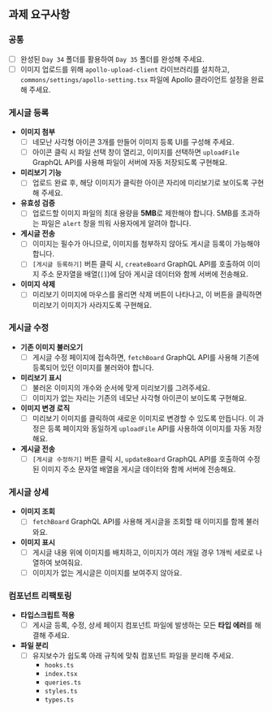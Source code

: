 ## 과제 요구사항

### 공통

- [ ]  완성된 `Day 34` 폴더를 활용하여 `Day 35` 폴더를 완성해 주세요.
- [ ]  이미지 업로드를 위해 `apollo-upload-client` 라이브러리를 설치하고, `commons/settings/apollo-setting.tsx` 파일에 Apollo 클라이언트 설정을 완료해 주세요.

### 게시글 등록

- **이미지 첨부**
    - [ ]  네모난 사각형 아이콘 3개를 만들어 이미지 등록 UI를 구성해 주세요.
    - [ ]  아이콘 클릭 시 파일 선택 창이 열리고, 이미지를 선택하면 `uploadFile` GraphQL API를 사용해 파일이 서버에 자동 저장되도록 구현해요.
- **미리보기 기능**
    - [ ]  업로드 완료 후, 해당 이미지가 클릭한 아이콘 자리에 미리보기로 보이도록 구현해 주세요.
- **유효성 검증**
    - [ ]  업로드할 이미지 파일의 최대 용량을 **5MB**로 제한해야 합니다. 5MB를 초과하는 파일은 `alert` 창을 띄워 사용자에게 알려야 합니다.
- **게시글 전송**
    - [ ]  이미지는 필수가 아니므로, 이미지를 첨부하지 않아도 게시글 등록이 가능해야 합니다.
    - [ ]  `[게시글 등록하기]` 버튼 클릭 시, `createBoard` GraphQL API를 호출하여 이미지 주소 문자열을 배열(`[]`)에 담아 게시글 데이터와 함께 서버에 전송해요.
- **이미지 삭제**
    - [ ]  미리보기 이미지에 마우스를 올리면 삭제 버튼이 나타나고, 이 버튼을 클릭하면 미리보기 이미지가 사라지도록 구현해요.

### 게시글 수정

- **기존 이미지 불러오기**
    - [ ]  게시글 수정 페이지에 접속하면, `fetchBoard` GraphQL API를 사용해 기존에 등록되어 있던 이미지를 불러와야 합니다.
- **미리보기 표시**
    - [ ]  불러온 이미지의 개수와 순서에 맞게 미리보기를 그려주세요.
    - [ ]  이미지가 없는 자리는 기존의 네모난 사각형 아이콘이 보이도록 구현해요.
- **이미지 변경 로직**
    - [ ]  미리보기 이미지를 클릭하여 새로운 이미지로 변경할 수 있도록 만듭니다. 이 과정은 등록 페이지와 동일하게 `uploadFile` API를 사용하여 이미지를 자동 저장해요.
- **게시글 전송**
    - [ ]  `[게시글 수정하기]` 버튼 클릭 시, `updateBoard` GraphQL API를 호출하여 수정된 이미지 주소 문자열 배열을 게시글 데이터와 함께 서버에 전송해요.

### 게시글 상세

- **이미지 조회**
    - [ ]  `fetchBoard` GraphQL API를 사용해 게시글을 조회할 때 이미지를 함께 불러와요.
- **이미지 표시**
    - [ ]  게시글 내용 위에 이미지를 배치하고, 이미지가 여러 개일 경우 1개씩 세로로 나열하여 보여줘요.
    - [ ]  이미지가 없는 게시글은 이미지를 보여주지 않아요.

### 컴포넌트 리팩토링

- **타입스크립트 적용**
    - [ ]  게시글 등록, 수정, 상세 페이지 컴포넌트 파일에 발생하는 모든 **타입 에러**를 해결해 주세요.
- **파일 분리**
    - [ ]  유지보수가 쉽도록 아래 규칙에 맞춰 컴포넌트 파일을 분리해 주세요.
        - `hooks.ts`
        - `index.tsx`
        - `queries.ts`
        - `styles.ts`
        - `types.ts`